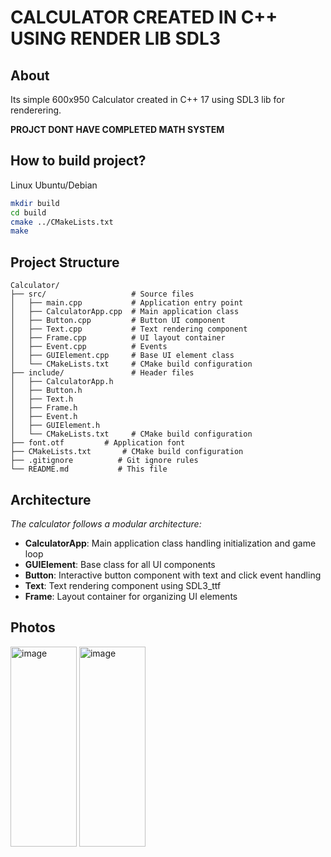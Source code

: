 # CALCULATOR CREATED IN C++ USING RENDER LIB SDL3

## About
Its simple 600x950 Calculator created in C++ 17 using SDL3 lib for renderering.<p>**PROJCT DONT HAVE COMPLETED MATH SYSTEM**

## How to build project?
Linux Ubuntu/Debian
```bash
mkdir build
cd build
cmake ../CMakeLists.txt
make
```

## Project Structure
```
Calculator/          
├── src/                   # Source files          
│   ├── main.cpp           # Application entry point          
│   ├── CalculatorApp.cpp  # Main application class          
│   ├── Button.cpp         # Button UI component          
│   ├── Text.cpp           # Text rendering component          
│   ├── Frame.cpp          # UI layout container          
│   ├── Event.cpp          # Events          
│   ├── GUIElement.cpp     # Base UI element class          
│   └── CMakeLists.txt     # CMake build configuration          
├── include/               # Header files          
│   ├── CalculatorApp.h          
│   ├── Button.h         
│   ├── Text.h           
│   ├── Frame.h          
│   ├── Event.h          
│   ├── GUIElement.h     
│   └── CMakeLists.txt     # CMake build configuration
├── font.otf         # Application font
├── CMakeLists.txt       # CMake build configuration
├── .gitignore          # Git ignore rules
└── README.md           # This file
```
## Architecture
*The calculator follows a modular architecture:*

- **CalculatorApp**: Main application class handling initialization and game loop
- **GUIElement**: Base class for all UI components  
- **Button**: Interactive button component with text and click event handling
- **Text**: Text rendering component using SDL3_ttf
- **Frame**: Layout container for organizing UI elements

## Photos
<img width="106" height="320" alt="image" src="https://github.com/user-attachments/assets/77d265f6-353f-4c54-a174-a37460baf150" />
<img width="106" height="320" alt="image" src="https://github.com/user-attachments/assets/edaa05d3-3f1d-4db1-b8d6-18f9a57c087c" />




